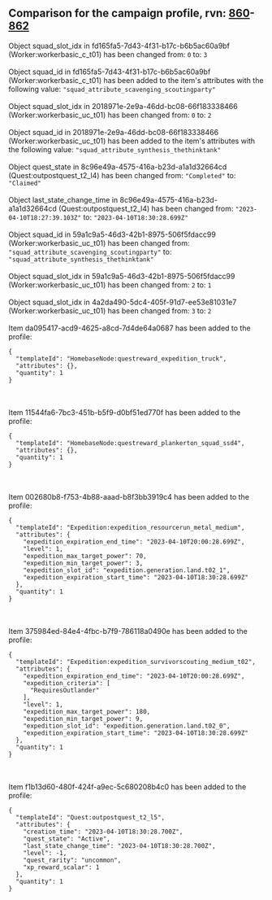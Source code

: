 ## Comparison for the campaign profile, rvn: [860](https://github.com/PRO100KatYT/FortniteProfileRevisions/tree/main/profiles/campaign/860%20campaign.json)-[862](https://github.com/PRO100KatYT/FortniteProfileRevisions/tree/main/profiles/campaign/862%20campaign.json)

Object squad_slot_idx in fd165fa5-7d43-4f31-b17c-b6b5ac60a9bf (Worker:workerbasic_c_t01) has been changed from: `0` to: `3`
<br><br>
Object squad_id in fd165fa5-7d43-4f31-b17c-b6b5ac60a9bf (Worker:workerbasic_c_t01) has been added to the item's attributes with the following value: `"squad_attribute_scavenging_scoutingparty"`
<br><br>
Object squad_slot_idx in 2018971e-2e9a-46dd-bc08-66f183338466 (Worker:workerbasic_uc_t01) has been changed from: `0` to: `2`
<br><br>
Object squad_id in 2018971e-2e9a-46dd-bc08-66f183338466 (Worker:workerbasic_uc_t01) has been added to the item's attributes with the following value: `"squad_attribute_synthesis_thethinktank"`
<br><br>
Object quest_state in 8c96e49a-4575-416a-b23d-a1a1d32664cd (Quest:outpostquest_t2_l4) has been changed from: `"Completed"` to: `"Claimed"`
<br><br>
Object last_state_change_time in 8c96e49a-4575-416a-b23d-a1a1d32664cd (Quest:outpostquest_t2_l4) has been changed from: `"2023-04-10T18:27:39.103Z"` to: `"2023-04-10T18:30:28.699Z"`
<br><br>
Object squad_id in 59a1c9a5-46d3-42b1-8975-506f5fdacc99 (Worker:workerbasic_uc_t01) has been changed from: `"squad_attribute_scavenging_scoutingparty"` to: `"squad_attribute_synthesis_thethinktank"`
<br><br>
Object squad_slot_idx in 59a1c9a5-46d3-42b1-8975-506f5fdacc99 (Worker:workerbasic_uc_t01) has been changed from: `2` to: `1`
<br><br>
Object squad_slot_idx in 4a2da490-5dc4-405f-91d7-ee53e81031e7 (Worker:workerbasic_uc_t01) has been changed from: `3` to: `2`
<br><br>
Item da095417-acd9-4625-a8cd-7d4de64a0687 has been added to the profile:

```
{
  "templateId": "HomebaseNode:questreward_expedition_truck",
  "attributes": {},
  "quantity": 1
}
```

<br><br>
Item 11544fa6-7bc3-451b-b5f9-d0bf51ed770f has been added to the profile:

```
{
  "templateId": "HomebaseNode:questreward_plankerton_squad_ssd4",
  "attributes": {},
  "quantity": 1
}
```

<br><br>
Item 002680b8-f753-4b88-aaad-b8f3bb3919c4 has been added to the profile:

```
{
  "templateId": "Expedition:expedition_resourcerun_metal_medium",
  "attributes": {
    "expedition_expiration_end_time": "2023-04-10T20:00:28.699Z",
    "level": 1,
    "expedition_max_target_power": 70,
    "expedition_min_target_power": 3,
    "expedition_slot_id": "expedition.generation.land.t02_1",
    "expedition_expiration_start_time": "2023-04-10T18:30:28.699Z"
  },
  "quantity": 1
}
```

<br><br>
Item 375984ed-84e4-4fbc-b7f9-786118a0490e has been added to the profile:

```
{
  "templateId": "Expedition:expedition_survivorscouting_medium_t02",
  "attributes": {
    "expedition_expiration_end_time": "2023-04-10T20:00:28.699Z",
    "expedition_criteria": [
      "RequiresOutlander"
    ],
    "level": 1,
    "expedition_max_target_power": 180,
    "expedition_min_target_power": 9,
    "expedition_slot_id": "expedition.generation.land.t02_0",
    "expedition_expiration_start_time": "2023-04-10T18:30:28.699Z"
  },
  "quantity": 1
}
```

<br><br>
Item f1b13d60-480f-424f-a9ec-5c680208b4c0 has been added to the profile:

```
{
  "templateId": "Quest:outpostquest_t2_l5",
  "attributes": {
    "creation_time": "2023-04-10T18:30:28.700Z",
    "quest_state": "Active",
    "last_state_change_time": "2023-04-10T18:30:28.700Z",
    "level": -1,
    "quest_rarity": "uncommon",
    "xp_reward_scalar": 1
  },
  "quantity": 1
}
```

<br><br>

